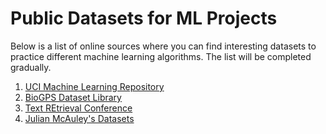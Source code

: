 # Public Datasets for ML Projects
Below is a list of online sources where you can find interesting datasets to practice different machine learning algorithms. The list will be completed gradually.

  1. [UCI Machine Learning Repository](https://archive.ics.uci.edu/ml/datasets.php)
  2. [BioGPS Dataset Library](http://biogps.org/dataset/)
  3. [Text REtrieval Conference](https://trec.nist.gov/data.html) 
  4. [Julian McAuley's Datasets](https://cseweb.ucsd.edu/~jmcauley/datasets.html)

